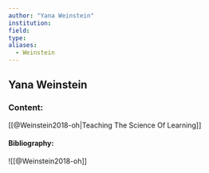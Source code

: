 ```yaml
---
author: "Yana Weinstein"
institution:
field:
type:
aliases:
  - Weinstein
---
```


## Yana Weinstein

### Content:
[[@Weinstein2018-oh|Teaching The Science Of Learning]]

#### Bibliography:

![[@Weinstein2018-oh]]